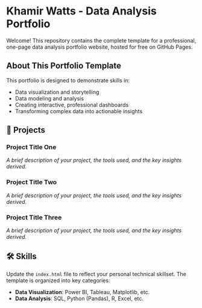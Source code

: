 # Khamir Watts - Data Analysis Portfolio

Welcome! This repository contains the complete template for a professional, one-page data analysis portfolio website, hosted for free on GitHub Pages.

## About This Portfolio Template

This portfolio is designed to demonstrate skills in:
- Data visualization and storytelling
- Data modeling and analysis
- Creating interactive, professional dashboards
- Transforming complex data into actionable insights

## 🚀 Projects

### Project Title One
*A brief description of your project, the tools used, and the key insights derived.*

### Project Title Two
*A brief description of your project, the tools used, and the key insights derived.*

### Project Title Three
*A brief description of your project, the tools used, and the key insights derived.*


## 🛠️ Skills

Update the `index.html` file to reflect your personal technical skillset. The template is organized into key categories:

- **Data Visualization**: Power BI, Tableau, Matplotlib, etc.
- **Data Analysis**: SQL, Python (Pandas), R, Excel, etc.



